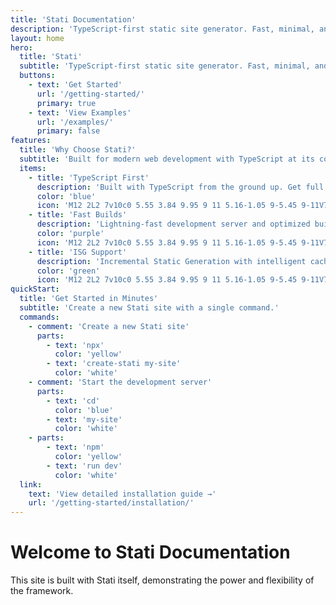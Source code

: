 ```yaml
---
title: 'Stati Documentation'
description: 'TypeScript-first static site generator. Fast, minimal, and developer-friendly.'
layout: home
hero:
  title: 'Stati'
  subtitle: 'TypeScript-first static site generator. Fast, minimal, and developer-friendly.'
  buttons:
    - text: 'Get Started'
      url: '/getting-started/'
      primary: true
    - text: 'View Examples'
      url: '/examples/'
      primary: false
features:
  title: 'Why Choose Stati?'
  subtitle: 'Built for modern web development with TypeScript at its core.'
  items:
    - title: 'TypeScript First'
      description: 'Built with TypeScript from the ground up. Get full type safety and IntelliSense for your configuration and templates.'
      color: 'blue'
      icon: 'M12 2L2 7v10c0 5.55 3.84 9.95 9 11 5.16-1.05 9-5.45 9-11V7l-10-5z'
    - title: 'Fast Builds'
      description: 'Lightning-fast development server and optimized builds. Hot module replacement out of the box.'
      color: 'purple'
      icon: 'M12 2L2 7v10c0 5.55 3.84 9.95 9 11 5.16-1.05 9-5.45 9-11V7l-10-5z'
    - title: 'ISG Support'
      description: 'Incremental Static Generation with intelligent caching and invalidation. Build only what changed.'
      color: 'green'
      icon: 'M12 2L2 7v10c0 5.55 3.84 9.95 9 11 5.16-1.05 9-5.45 9-11V7l-10-5z'
quickStart:
  title: 'Get Started in Minutes'
  subtitle: 'Create a new Stati site with a single command.'
  commands:
    - comment: 'Create a new Stati site'
      parts:
        - text: 'npx'
          color: 'yellow'
        - text: 'create-stati my-site'
          color: 'white'
    - comment: 'Start the development server'
      parts:
        - text: 'cd'
          color: 'blue'
        - text: 'my-site'
          color: 'white'
    - parts:
        - text: 'npm'
          color: 'yellow'
        - text: 'run dev'
          color: 'white'
  link:
    text: 'View detailed installation guide →'
    url: '/getting-started/installation/'
---
```


# Welcome to Stati Documentation

This site is built with Stati itself, demonstrating the power and flexibility of the framework.
